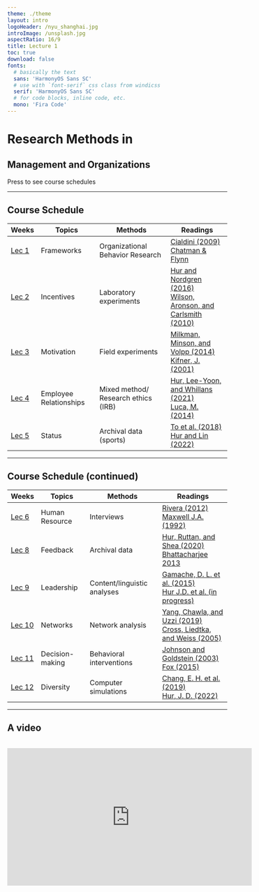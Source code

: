 ```yaml
---
theme: ./theme
layout: intro
logoHeader: /nyu_shanghai.jpg
introImage: /unsplash.jpg
aspectRatio: 16/9
title: Lecture 1
toc: true
download: false
fonts:
  # basically the text
  sans: 'HarmonyOS Sans SC'
  # use with `font-serif` css class from windicss
  serif: 'HarmonyOS Sans SC'
  # for code blocks, inline code, etc.
  mono: 'Fira Code'
---
```


# Research Methods in

## Management and Organizations



<div class="pt-12">
  <span @click="$slidev.nav.next" class="px-2 p-1 rounded cursor-pointer" hover="bg-white bg-opacity-10">
    Press to see course schedules <carbon:arrow-right class="inline"/>
  </span>
</div>



---

## Course Schedule

| **Weeks** | **Topics**             | **Methods**                         | **Readings**                                                 |
| --------- | ---------------------- | ----------------------------------- | ------------------------------------------------------------ |
| [Lec 1](https://julia-slides-lec1.netlify.app/)     | Frameworks             | Organizational Behavior Research    | [Cialdini (2009)](https://brightspace.nyu.edu/d2l/le/lessons/245250/topics/7903033)<br />[Chatman & Flynn](https://brightspace.nyu.edu/d2l/le/lessons/245250/topics/8283986) |
| [Lec 2](https://julia-slides-lec2.netlify.app)      | Incentives             | Laboratory experiments              | [Hur and Nordgren (2016)](https://brightspace.nyu.edu/d2l/le/lessons/245250/topics/8317157) <br />[Wilson, Aronson, and Carlsmith (2010)](https://brightspace.nyu.edu/d2l/le/lessons/245250/topics/8317164) |
|    [Lec 3](https://julia-slides-lec3.netlify.app)       | Motivation             | Field experiments                   | [Milkman, Minson, and Volpp (2014)](https://brightspace.nyu.edu/d2l/le/lessons/245250/topics/8317202)<br />[Kifner, J. (2001)](https://brightspace.nyu.edu/d2l/le/lessons/245250/topics/8317203) |
|     [Lec 4](https://julia-slides-lec4.netlify.app)      | Employee Relationships | Mixed method/ Research ethics (IRB) | [Hur, Lee-Yoon, and Whillans (2021)](https://brightspace.nyu.edu/d2l/le/lessons/245250/topics/8317249)<br />[Luca, M. (2014)](https://brightspace.nyu.edu/d2l/le/lessons/245250/topics/8373165) |
|  [Lec 5](https://julia-slides-lec5.netlify.app)         | Status                 | Archival data (sports)              | [To et al. (2018)](https://brightspace.nyu.edu//content/enforced/245250-SP23_MGMT-SHU_401_SH_001/Week5_Going%20for%20it%20on%20fourth%20down.pdf?d2lSessionVal=IQqBo84Jcwc90EZK44o3L6c7O&ou=245250&d2l_body_type=3&retargetQuicklinks=true)<br /> [Hur and Lin (2022)](https://brightspace.nyu.edu//content/enforced/245250-SP23_MGMT-SHU_401_SH_001/Week5_Diversity_revision_Manuscript.pdf?d2lSessionVal=IQqBo84Jcwc90EZK44o3L6c7O&ou=245250&d2l_body_type=3&retargetQuicklinks=true)                    |



---

## Course Schedule (continued)

| **Weeks** | **Topics**        | **Methods**                 | **Readings**                                                 |
| --------- | ----------------- | --------------------------- | ------------------------------------------------------------ |
| [Lec 6](https://julia-slides-lec6.netlify.app)     | Human Resource    | Interviews                  | [Rivera (2012)](https://brightspace.nyu.edu//content/enforced/245250-SP23_MGMT-SHU_401_SH_001/Week6_Hiring%20as%20cultural%20matching%20-%20Copy.pdf?d2lSessionVal=IQqBo84Jcwc90EZK44o3L6c7O&ou=245250&d2l_body_type=3&retargetQuicklinks=true)<br />[Maxwell J.A. (1992)](https://brightspace.nyu.edu//content/enforced/245250-SP23_MGMT-SHU_401_SH_001/Week6_Understanding%20and%20Validity%20in%20Qualitative%20Research.pdf?d2lSessionVal=IQqBo84Jcwc90EZK44o3L6c7O&ou=245250&d2l_body_type=3&retargetQuicklinks=true)                       |
| [Lec 8](https://julia-slides-lec8.netlify.app)          | Feedback          | Archival data               | [Hur, Ruttan, and Shea (2020)](https://brightspace.nyu.edu//content/enforced/245250-SP23_MGMT-SHU_401_SH_001/Week8_Huretal_JEPG2020.pdf?d2lSessionVal=Qz9K6aKdGCFlajJjXU3oEefln&ou=245250&d2l_body_type=3&retargetQuicklinks=true)<br /> [Bhattacharjee 2013](https://brightspace.nyu.edu/d2l/le/content/245250/topics/files/download/8424071/DirectFileTopicDownload)|
| [Lec 9](https://julia-slides-lec9.netlify.app)          | Leadership        | Content/linguistic analyses | [Gamache, D. L. et al. (2015)](https://brightspace.nyu.edu/d2l/le/lessons/245250/topics/8424026)<br />[Hur J.D. et al. (in progress)](https://brightspace.nyu.edu/d2l/le/lessons/245250/topics/8424027) |
| [Lec 10](https://julia-slides-lec10.netlify.app)          | Networks          | Network analysis            | [Yang, Chawla, and Uzzi (2019)](https://brightspace.nyu.edu/d2l/le/lessons/245250/topics/8492214)<br />[Cross, Liedtka, and Weiss (2005)](https://brightspace.nyu.edu/d2l/le/lessons/245250/topics/8492215) |
| [Lec 11](https://julia-slides-lec11.netlify.app)          | Decision-making   | Behavioral interventions    | [Johnson and Goldstein (2003)](https://brightspace.nyu.edu/d2l/le/lessons/245250/topics/8492218)<br />[Fox (2015)](https://brightspace.nyu.edu/d2l/le/lessons/245250/topics/8492217)                 |
|  [Lec 12](https://julia-slides-lec12.netlify.app)          | Diversity     | Computer simulations | [Chang, E. H. et al. (2019)](https://brightspace.nyu.edu/d2l/le/lessons/245250/topics/8492232)<br/>[Hur, J. D. (2022)](https://brightspace.nyu.edu/d2l/le/lessons/245250/topics/8492236) |

---

## A video 

<br>

<center>
<iframe width="560" height="315" src="https://www.youtube.com/embed/jctM1Rcaeo4" title="YouTube video player" frameborder="0" allow="accelerometer; autoplay; clipboard-write; encrypted-media; gyroscope; picture-in-picture; web-share" allowfullscreen></iframe>
</center>
